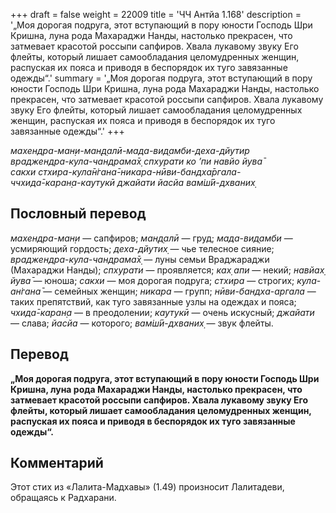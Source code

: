 +++
draft = false
weight = 22009
title = 'ЧЧ Антйа 1.168'
description = '„Моя дорогая подруга, этот вступающий в пору юности Господь Шри Кришна, луна рода Махараджи Нанды, настолько прекрасен, что затмевает красотой россыпи сапфиров. Хвала лукавому звуку Его флейты, который лишает самообладания целомудренных женщин, распуская их пояса и приводя в беспорядок их туго завязанные одежды“.'
summary = '„Моя дорогая подруга, этот вступающий в пору юности Господь Шри Кришна, луна рода Махараджи Нанды, настолько прекрасен, что затмевает красотой россыпи сапфиров. Хвала лукавому звуку Его флейты, который лишает самообладания целомудренных женщин, распуская их пояса и приводя в беспорядок их туго завязанные одежды“.'
+++

_махендра-ман̣и-ман̣д̣алӣ-мада-вид̣амби-деха-дйутир  
враджендра-кула-чандрама̄х̣ спхурати ко ’пи навйо йува̄  
сакхи стхира-кула̄н̇гана̄-никара-нӣви-бандха̄ргала-  
ччхида̄-каран̣а-каутукӣ джайати йасйа вам̇ш́ӣ-дхваних̣_

## Пословный перевод

_махендра_\-_ман̣и_ — сапфиров; _ман̣д̣алӣ_ — груд; _мада_\-_вид̣амби_ — усмиряющий гордость; _деха_\-_дйутих̣_ — чье телесное сияние; _враджендра_\-_кула_\-_чандрама̄х̣_ — луны семьи Враджараджи (Махараджи Нанды); _спхурати_ — проявляется; _ках̣_ _апи_ — некий; _навйах̣_ _йува̄_ — юноша; _сакхи_ — моя дорогая подруга; _стхира_ — строгих; _кула_\-_ан̇гана̄_ — семейных женщин; _никара_ — групп; _нӣви_\-_бандха_\-_аргала_ — таких препятствий, как туго завязанные узлы на одеждах и пояса; _чхида̄_\-_каран̣а_ — в преодолении; _каутукӣ_ — очень искусный; _джайати_ — слава; _йасйа_ — которого; _вам̇ш́ӣ_\-_дхваних̣_ — звук флейты.

## Перевод

**„Моя дорогая подруга, этот вступающий в пору юности Господь Шри Кришна, луна рода Махараджи Нанды, настолько прекрасен, что затмевает красотой россыпи сапфиров. Хвала лукавому звуку Его флейты, который лишает самообладания целомудренных женщин, распуская их пояса и приводя в беспорядок их туго завязанные одежды“.**

## Комментарий

Этот стих из «Лалита-Мадхавы» (1.49) произносит Лалитадеви, обращаясь к Радхарани.
